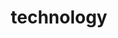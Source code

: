 ---
title: technology
description: A selection of technology topics
image: technology.png

# Badge style
#style:
#    background: "#2a9d8f"
#    color: "#fff"
---
